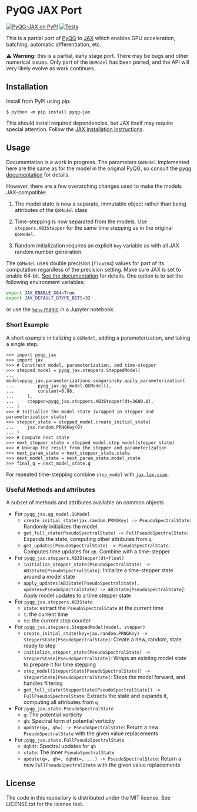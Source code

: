 # PyQG JAX Port

[![PyQG-JAX on PyPI](https://img.shields.io/pypi/v/pyqg-jax)][pypi]
[![Tests](https://github.com/karlotness/pyqg-jax/actions/workflows/test.yml/badge.svg)][tests]

This is a partial port of [PyQG](https://github.com/pyqg/pyqg) to
[JAX](https://github.com/google/jax) which enables GPU acceleration,
batching, automatic differentiation, etc.

⚠️ **Warning:** this is a partial, early stage port. There may be bugs
and other numerical issues. Only part of the `QGModel` has been
ported, and the API will very likely evolve as work continues.

## Installation
Install from PyPI using pip:
```console
$ python -m pip install pyqg-jax
```
This should install required dependencies, but JAX itself may require
special attention. Follow the [JAX installation
instructions](https://github.com/google/jax#installation).

## Usage
Documentation is a work in progress. The parameters `QGModel`
implemented here are the same as for the model in the original PyQG,
so consult the [pyqg
documentation](https://pyqg.readthedocs.io/en/latest/) for details.

However, there are a few overarching changes used to make the models
JAX-compatible:

1. The model state is now a separate, immutable object rather than
   being attributes of the `QGModel` class

2. Time-stepping is now separated from the models. Use
   `steppers.AB3Stepper` for the same time stepping as in the original
   `QGModel`.

3. Random initialization requires an explicit `key` variable as with
   all JAX random number generation.

The `QGModel` uses double precision (`float64`) values for part of its
computation regardless of the precision setting. Make sure JAX is set
to enable 64-bit. [See the
documentation](https://jax.readthedocs.io/en/latest/notebooks/Common_Gotchas_in_JAX.html#double-64bit-precision)
for details. One option is to set the following environment variables:
```bash
export JAX_ENABLE_X64=True
export JAX_DEFAULT_DTYPE_BITS=32
```
or use the [`%env`
magic](https://ipython.readthedocs.io/en/stable/interactive/magics.html#magic-env)
in a Jupyter notebook.

### Short Example
A short example initializing a `QGModel`, adding a parameterization,
and taking a single step.
```pycon
>>> import pyqg_jax
>>> import jax
>>> # Construct model, parameterization, and time-stepper
>>> stepped_model = pyqg_jax.steppers.SteppedModel(
...     model=pyqg_jax.parameterizations.smagorinsky.apply_parameterization(
...         pyqg_jax.qg_model.QGModel(),
...         constant=0.08,
...     ),
...     stepper=pyqg_jax.steppers.AB3Stepper(dt=3600.0),
... )
>>> # Initialize the model state (wrapped in stepper and parameterization state)
>>> stepper_state = stepped_model.create_initial_state(
...     jax.random.PRNGKey(0)
... )
>>> # Compute next state
>>> next_stepper_state = stepped_model.step_model(stepper_state)
>>> # Unwrap the result from the stepper and parameterization
>>> next_param_state = next_stepper_state.state
>>> next_model_state = next_param_state.model_state
>>> final_q = next_model_state.q
```
For repeated time-stepping combine `step_model` with
[`jax.lax.scan`](https://jax.readthedocs.io/en/latest/_autosummary/jax.lax.scan.html).

### Useful Methods and attributes
A subset of methods and attributes available on common objects
- For `pyqg_jax.qg_model.QGModel`
  - `create_initial_state(jax.random.PRNGKey) -> PseudoSpectralState`: Randomly initializes the model
  - `get_full_state(PseudoSpectralState) -> FullPseudoSpectralState`: Expands the state, computing other attributes from `q`
  - `get_updates(PseudoSpectralState) -> PseudoSpectralState`: Computes time updates for `qh`. Combine with a time-stepper
- For `pyqg_jax.steppers.AB3Stepper(dt=float)`
  - `initialize_stepper_state(PseudoSpectralState) -> AB3State[PseudoSpectralState]`: Initialize a time-stepper state around a model state
  - `apply_updates(AB3State[PseudoSpectralState], updates=PseudoSpectralState) -> AB3State[PseudoSpectralState]`: Apply model updates to a time stepper state
- For `pyqg_jax.steppers.AB3State`
  - `state`: extract the `PseudoSpectralState` at the current time
  - `t`: the current time
  - `tc`: the current step counter
- For `pyqg_jax.steppers.SteppedModel(model, stepper)`
  - `create_initial_state(key=jax.random.PRNGKey) -> StepperState[PseudoSpectralState]`: Create a new, random, state ready to step
  - `initialize_stepper_state(PseudoSpectralState) -> StepperState[PseudoSpectralState]`: Wraps an existing model state to prepare it for time stepping
  - `step_model(StepperState[PseudoSpectralState]) -> StepperState[PseudoSpectralState]`: Steps the model forward, and handles filtering
  - `get_full_state(StepperState[PseudoSpectralState]) -> FullPseudoSpectralState`: Extracts the state and expands it, computing all attributes from `q`
- For `pyqg_jax.state.PseudoSpectralState`
  - `q`: The potential vorticity
  - `qh`: Spectral form of potential vorticity
  - `update(q=, qh=) -> PseudoSpectralState`: Return a new `PseudoSpectralState` with the given value replacements
- For `pyqg_jax.state.FullPseudoSpectralState`
  - `dqhdt`: Spectral updates for `qh`
  - `state`: The inner `PseudoSpectralState`
  - `update(q=, qh=, dqhdt=, ...) -> PseudoSpectralState`: Return a new `FullPseudoSpectralState` with the given value replacements

## License
The code in this repository is distributed under the MIT license. See
LICENSE.txt for the license text.

[pypi]: https://pypi.org/project/pyqg-jax
[tests]: https://github.com/karlotness/pyqg-jax/actions
